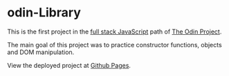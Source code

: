 # odin-Library

This is the first project in the [full stack JavaScript](https://www.theodinproject.com/paths/full-stack-javascript/courses/javascript/lessons/library) path of [The Odin Project](https://www.theodinproject.com/).

The main goal of this project was to practice constructor functions, objects and DOM manipulation.

View the deployed project at [Github Pages](https://github.com/krzysztof-kozak/odin-library).